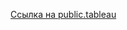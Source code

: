 [Ссылка на public.tableau](https://public.tableau.com/app/profile/usr036943/viz/yandex-practicum-projects/_)
